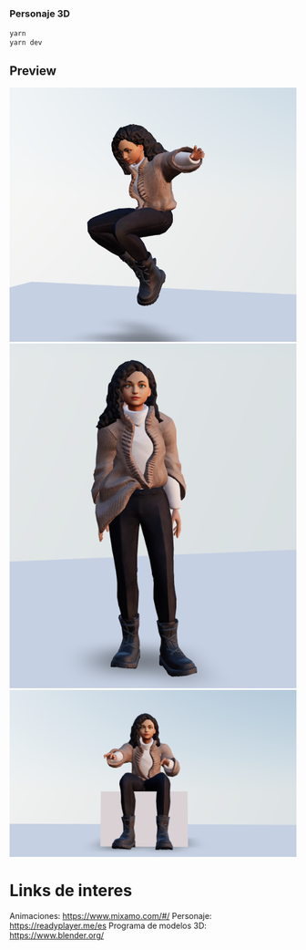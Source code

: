 ### Personaje 3D

```
yarn
yarn dev
```

## Preview
![image](public/preview/Falling.PNG)
![image](public/preview/Standing.PNG)
![image](public/preview/Typing.PNG)

# Links de interes
Animaciones: https://www.mixamo.com/#/
Personaje: https://readyplayer.me/es
Programa de modelos 3D: https://www.blender.org/